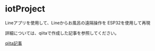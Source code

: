 # iotProject
Lineアプリを使用して、Lineからお風呂の遠隔操作を
ESP32を使用して再現

詳細については、qiitaで作成した記事を参照してください。

[qiita記事](https://qiita.com/wimps/items/1140a62279800d876b81)
